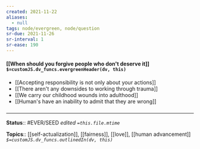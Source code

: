 ```yaml
---
created: 2021-11-22 
aliases:
  - null
tags: node/evergreen, node/question 
sr-due: 2021-11-26
sr-interval: 1
sr-ease: 190
---
```


#### [[When should you forgive people who don't deserve it]] `$=customJS.dv_funcs.evergreenHeader(dv, this)`

- [[Accepting responsibility is not only about your actions]]
- [[There aren't any downsides to working through trauma]]
- [[We carry our childhood wounds into adulthood]]
- [[Human's have an inability to admit that they are wrong]]

### <hr class="footnote"/>

**Status**:: #EVER/SEED
*edited `=this.file.mtime`*

**Topics**:: [[self-actualization]], [[fairness]], [[love]], [[human advancement]]
*`$=customJS.dv_funcs.outlinedIn(dv, this)`*


